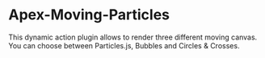 # Apex-Moving-Particles
This dynamic action plugin allows to render three different moving canvas. You can choose between Particles.js, Bubbles and Circles &amp; Crosses. 
